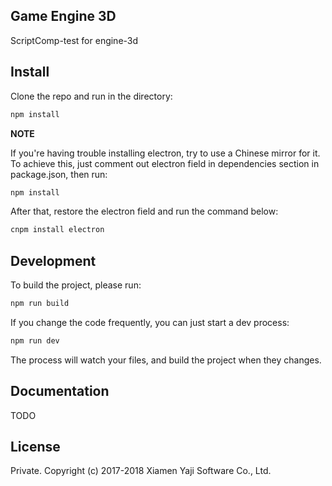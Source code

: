 ## Game Engine 3D

ScriptComp-test for engine-3d

## Install

Clone the repo and run in the directory:

```bash
npm install
```

**NOTE**

If you're having trouble installing electron, try to use a Chinese mirror for it. To achieve this, just comment out electron field in dependencies section in package.json, then run:

```bash
npm install
```

After that, restore the electron field and run the command below:

```bash
cnpm install electron
```

## Development

To build the project, please run:

```bash
npm run build
```

If you change the code frequently, you can just start a dev process:

```bash
npm run dev
```

The process will watch your files, and build the project when they changes.

## Documentation

TODO

## License

Private.
Copyright (c) 2017-2018 Xiamen Yaji Software Co., Ltd.

